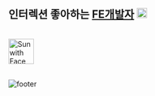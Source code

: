 ## 인터렉션 좋아하는 [FE개발자](https://qpwoei0123.github.io/) <img src="https://raw.githubusercontent.com/Tarikul-Islam-Anik/Animated-Fluent-Emojis/master/Emojis/People/Man%20Technologist.png" alt="Man Technologist" width="20"/>

<br/>

<img src="https://raw.githubusercontent.com/Tarikul-Islam-Anik/Animated-Fluent-Emojis/master/Emojis/Travel%20and%20places/Sun%20with%20Face.png" alt="Sun with Face" height="50" />

<br/>
<br/>

![footer](https://capsule-render.vercel.app/api?type=waving&color=0:46c9df,50:B6E3FF&section=footer&text=🏝️&fontAlign=95&height=100)
<!-- 

### "사용자와 상호작용하는 결과물을 만드는 것을 좋아하여 꾸준히 프론트엔드 개발을 하고 있습니다"


  ![TypeScript](https://img.shields.io/badge/typescript-%23007ACC.svg?style=for-the-badge&logo=typescript&logoColor=white)
    ![React](https://img.shields.io/badge/react-%2320232a.svg?style=for-the-badge&logo=react&logoColor=%2361DAFB)
      ![TailwindCSS](https://img.shields.io/badge/tailwindcss-%2338B2AC.svg?style=for-the-badge&logo=tailwind-css&logoColor=white)

### <image src='https://raw.githubusercontent.com/Tarikul-Islam-Anik/tarikul-islam-anik/main/assets/images/Rocket.png' width="2.3%" /> Language 

  ![HTML5](https://img.shields.io/badge/html5-%23E34F26.svg?style=for-the-badge&logo=html5&logoColor=white)
  ![CSS3](https://img.shields.io/badge/css3-%231572B6.svg?style=for-the-badge&logo=css3&logoColor=white)
  ![JavaScript](https://img.shields.io/badge/javascript-%23323330.svg?style=for-the-badge&logo=javascript&logoColor=%23F7DF1E)


<br/>

###  Technical Skills & Technologies 


- Front-end frameworks & libraries
  

  ![Next JS](https://img.shields.io/badge/Next-black?style=for-the-badge&logo=next.js&logoColor=white)

- State Management Tools 
  
  ![React Query](https://img.shields.io/badge/-React%20Query-FF4154?style=for-the-badge&logo=react%20query&logoColor=white)
  ![Redux](https://img.shields.io/badge/redux-%23593d88.svg?style=for-the-badge&logo=redux&logoColor=white)
  ![Zustand](https://img.shields.io/badge/Zustand-violet?style=for-the-badge&logo=zustand.js&logoColor=white)

- Front-end UI frameworks & libraries 

  ![Styled Components](https://img.shields.io/badge/styled--components-DB7093?style=for-the-badge&logo=styled-components&logoColor=white)
  ![Bootstrap](https://img.shields.io/badge/bootstrap-%238511FA.svg?style=for-the-badge&logo=bootstrap&logoColor=white)


<br/>

### <image src='https://github.com/Tarikul-Islam-Anik/tarikul-islam-anik/blob/main/assets/images/Folded%20Hands%20Light%20Skin%20Tone.png?raw=true' width="2.3%" /> Collaborations 

  ![Git](https://img.shields.io/badge/git-%23F05033.svg?style=for-the-badge&logo=git&logoColor=white)
  ![Figma](https://img.shields.io/badge/figma-yellow.svg?style=for-the-badge&logo=figma&logoColor=white)
  ![Notion](https://img.shields.io/badge/Notion-grey.svg?style=for-the-badge&logo=Notion&logoColor=white)



